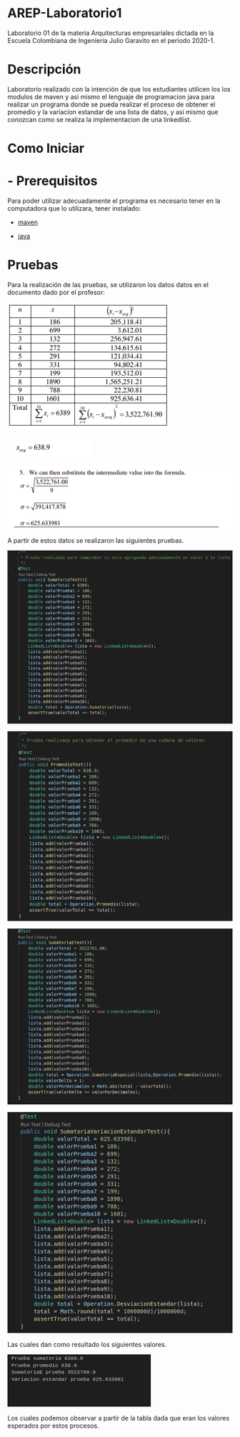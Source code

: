 # AREP-Laboratorio1

Laboratorio 01 de la materia Arquitecturas empresariales dictada en la Escuela Colombiana de Ingenieria Julio Garavito en el periodo 2020-1.

# Descripción

Laboratorio realizado con la intención de que los estudiantes utilicen los los modulos de maven y asi mismo el lenguaje de programacion java para realizar un programa donde se pueda realizar el proceso de obtener el promedio y la variacion estandar de una lista de datos, y asi mismo que conozcan como se realiza la implementacion de una linkedlist.

# Como Iniciar
 # - Prerequisitos
   Para poder utilizar adecuadamente el programa es necesario tener en la computadora que lo utilizara, tener instalado:
   * [maven]

   * [java]
  
  
# Pruebas
 Para la realización de las pruebas, se utilizaron los datos datos en el documento dado por el profesor:
 
 ![Tabla](Laboratorio1/images/tabla.png)
 
 ![Tabla](Laboratorio1/images/promedio.png)

![Tabla](Laboratorio1/images/variacion.png)


A partir de estos datos se realizaron las siguientes pruebas.

 ![Tabla](Laboratorio1/images/tabla2.png)

![Tabla](Laboratorio1/images/tabla3.png)

![Tabla](Laboratorio1/images/tabla4.png)

![Tabla](Laboratorio1/images/tabla5.png)

Las cuales dan como resultado los siguientes valores.

![Tabla](Laboratorio1/images/resultados.png)

Los cuales podemos observar a partir de la tabla dada que eran los valores esperados por estos procesos.







[maven]: <https://maven.apache.org/>
[java]: <https://www.java.com/es/download/>
